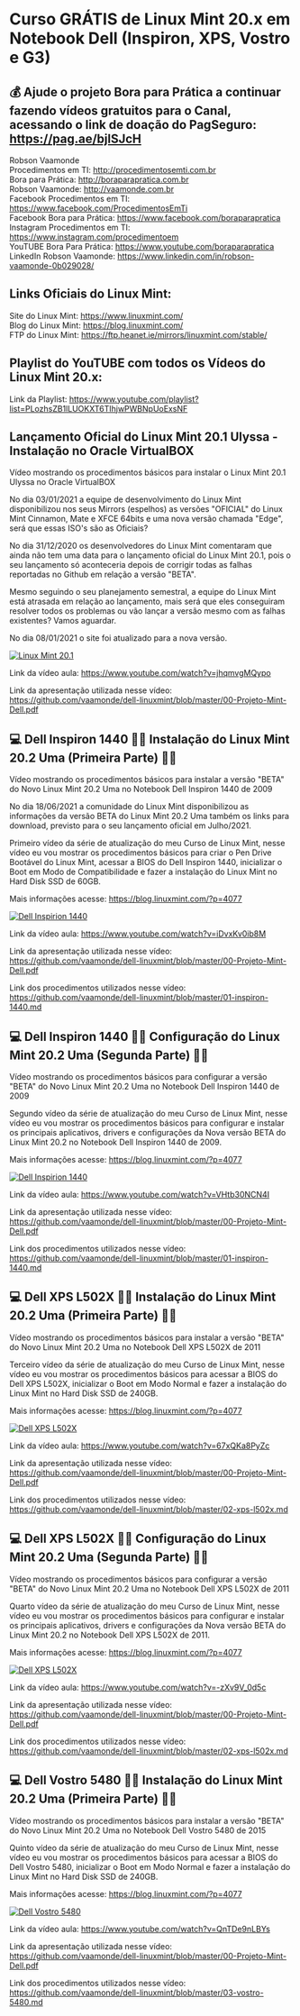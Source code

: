 # Curso GRÁTIS de Linux Mint 20.x em Notebook Dell (Inspiron, XPS, Vostro e G3)

## 💰 Ajude o projeto Bora para Prática a continuar fazendo vídeos gratuitos para o Canal, acessando o link de doação do PagSeguro: https://pag.ae/bjlSJcH

Robson Vaamonde<br>
Procedimentos em TI: http://procedimentosemti.com.br<br>
Bora para Prática: http://boraparapratica.com.br<br>
Robson Vaamonde: http://vaamonde.com.br<br>
Facebook Procedimentos em TI: https://www.facebook.com/ProcedimentosEmTi<br>
Facebook Bora para Prática: https://www.facebook.com/boraparapratica<br>
Instagram Procedimentos em TI: https://www.instagram.com/procedimentoem<br>
YouTUBE Bora Para Prática: https://www.youtube.com/boraparapratica<br>
LinkedIn Robson Vaamonde: https://www.linkedin.com/in/robson-vaamonde-0b029028/<br>

## **Links Oficiais do Linux Mint:**
Site do Linux Mint: https://www.linuxmint.com/​<br>
Blog do Linux Mint: https://blog.linuxmint.com/​<br>
FTP  do Linux Mint: https://ftp.heanet.ie/mirrors/linuxmint.com/stable/<br>

## **Playlist do YouTUBE com todos os Vídeos do Linux Mint 20.x:**
Link da Playlist: https://www.youtube.com/playlist?list=PLozhsZB1lLUOKXT6TIhjwPWBNpUoExsNF

## **Lançamento Oficial do Linux Mint 20.1 Ulyssa - Instalação no Oracle VirtualBOX**

Vídeo mostrando os procedimentos básicos para instalar o Linux Mint 20.1 Ulyssa no Oracle VirtualBOX

No dia 03/01/2021 a equipe de desenvolvimento do Linux Mint disponibilizou nos seus Mirrors (espelhos) as versões "OFICIAL" do Linux Mint Cinnamon, Mate e XFCE 64bits e uma nova versão chamada "Edge", será que essas ISO's são as Oficiais?

No dia 31/12/2020 os desenvolvedores do Linux Mint comentaram que ainda não tem uma data para o lançamento oficial do Linux Mint 20.1, pois o seu lançamento só aconteceria depois de corrigir todas as falhas reportadas no Github em relação a versão "BETA".

Mesmo seguindo o seu planejamento semestral, a equipe do Linux Mint está atrasada em relação ao lançamento, mais será que eles conseguiram resolver todos os problemas ou vão lançar a versão mesmo com as falhas existentes? Vamos aguardar.

No dia 08/01/2021 o site foi atualizado para a nova versão.

[![Linux Mint 20.1](http://img.youtube.com/vi/jhqmvgMQypo/0.jpg)](http://www.youtube.com/watch?v=jhqmvgMQypo "Linux Mint 20.1")

Link da vídeo aula: https://www.youtube.com/watch?v=jhqmvgMQypo

Link da apresentação utilizada nesse vídeo: https://github.com/vaamonde/dell-linuxmint/blob/master/00-Projeto-Mint-Dell.pdf

## **💻 Dell Inspiron 1440 🐧🐧 Instalação do Linux Mint 20.2 Uma (Primeira Parte) 🐧🐧**

Vídeo mostrando os procedimentos básicos para instalar a versão "BETA" do Novo Linux Mint 20.2 Uma no Notebook Dell Inspiron 1440 de 2009

No dia 18/06/2021 a comunidade do Linux Mint disponibilizou as informações da versão BETA do Linux Mint 20.2 Uma também os links para download, previsto para o seu lançamento oficial em Julho/2021.

Primeiro vídeo da série de atualização do meu Curso de Linux Mint, nesse vídeo eu vou mostrar os procedimentos básicos para criar o Pen Drive Bootável do Linux Mint, acessar a BIOS do Dell Inspiron 1440, inicializar o Boot em Modo de Compatibilidade e fazer a instalação do Linux Mint no Hard Disk SSD de 60GB.

Mais informações acesse: https://blog.linuxmint.com/?p=4077

[![Dell Inspirion 1440](http://img.youtube.com/vi/iDvxKv0ib8M/0.jpg)](https://www.youtube.com/watch?v=iDvxKv0ib8M "Dell Inspirion 1440")

Link da vídeo aula: https://www.youtube.com/watch?v=iDvxKv0ib8M

Link da apresentação utilizada nesse vídeo: https://github.com/vaamonde/dell-linuxmint/blob/master/00-Projeto-Mint-Dell.pdf

Link dos procedimentos utilizados nesse vídeo: https://github.com/vaamonde/dell-linuxmint/blob/master/01-inspiron-1440.md

## **💻 Dell Inspiron 1440 🐧🐧 Configuração do Linux Mint 20.2 Uma (Segunda Parte) 🐧🐧**

Vídeo mostrando os procedimentos básicos para configurar a versão "BETA" do Novo Linux Mint 20.2 Uma no Notebook Dell Inspiron 1440 de 2009

Segundo vídeo da série de atualização do meu Curso de Linux Mint, nesse vídeo eu vou mostrar os procedimentos básicos para configurar e instalar os principais aplicativos, drivers e configurações da Nova versão BETA do Linux Mint 20.2 no Notebook Dell Inspiron 1440 de 2009.

Mais informações acesse: https://blog.linuxmint.com/?p=4077

[![Dell Inspirion 1440](http://img.youtube.com/vi/VHtb30NCN4I/0.jpg)](https://www.youtube.com/watch?v=VHtb30NCN4I "Dell Inspirion 1440")

Link da vídeo aula: https://www.youtube.com/watch?v=VHtb30NCN4I

Link da apresentação utilizada nesse vídeo: https://github.com/vaamonde/dell-linuxmint/blob/master/00-Projeto-Mint-Dell.pdf

Link dos procedimentos utilizados nesse vídeo: https://github.com/vaamonde/dell-linuxmint/blob/master/01-inspiron-1440.md

## **💻 Dell XPS L502X 🐧🐧 Instalação do Linux Mint 20.2 Uma (Primeira Parte) 🐧🐧**

Vídeo mostrando os procedimentos básicos para instalar a versão "BETA" do Novo Linux Mint 20.2 Uma no Notebook Dell XPS L502X de 2011

Terceiro vídeo da série de atualização do meu Curso de Linux Mint, nesse vídeo eu vou mostrar os procedimentos básicos para acessar a BIOS do Dell XPS L502X, inicializar o Boot em Modo Normal e fazer a instalação do Linux Mint no Hard Disk SSD de 240GB.

Mais informações acesse: https://blog.linuxmint.com/?p=4077

[![Dell XPS L502X](http://img.youtube.com/vi/67xQKa8PyZc/0.jpg)](hhttps://www.youtube.com/watch?v=67xQKa8PyZc "Dell XPS L502X")

Link da vídeo aula: https://www.youtube.com/watch?v=67xQKa8PyZc

Link da apresentação utilizada nesse vídeo: https://github.com/vaamonde/dell-linuxmint/blob/master/00-Projeto-Mint-Dell.pdf

Link dos procedimentos utilizados nesse vídeo: https://github.com/vaamonde/dell-linuxmint/blob/master/02-xps-l502x.md

## **💻 Dell XPS L502X 🐧🐧 Configuração do Linux Mint 20.2 Uma (Segunda Parte) 🐧🐧**

Vídeo mostrando os procedimentos básicos para configurar a versão "BETA" do Novo Linux Mint 20.2 Uma no Notebook Dell XPS L502X de 2011

Quarto vídeo da série de atualização do meu Curso de Linux Mint, nesse vídeo eu vou mostrar os procedimentos básicos para configurar e instalar os principais aplicativos, drivers e configurações da Nova versão BETA do Linux Mint 20.2 no Notebook Dell XPS L502X de 2011.

Mais informações acesse: https://blog.linuxmint.com/?p=4077

[![Dell XPS L502X](http://img.youtube.com/vi/-zXv9V_0d5c/0.jpg)](https://www.youtube.com/watch?v=-zXv9V_0d5c "Dell XPS L502X")

Link da vídeo aula: https://www.youtube.com/watch?v=-zXv9V_0d5c

Link da apresentação utilizada nesse vídeo: https://github.com/vaamonde/dell-linuxmint/blob/master/00-Projeto-Mint-Dell.pdf

Link dos procedimentos utilizados nesse vídeo: https://github.com/vaamonde/dell-linuxmint/blob/master/02-xps-l502x.md

## **💻 Dell Vostro 5480 🐧🐧 Instalação do Linux Mint 20.2 Uma (Primeira Parte) 🐧🐧**

Vídeo mostrando os procedimentos básicos para instalar a versão "BETA" do Novo Linux Mint 20.2 Uma no Notebook Dell Vostro 5480 de 2015

Quinto vídeo da série de atualização do meu Curso de Linux Mint, nesse vídeo eu vou mostrar os procedimentos básicos para acessar a BIOS do Dell Vostro 5480, inicializar o Boot em Modo Normal e fazer a instalação do Linux Mint no Hard Disk SSD de 240GB.

Mais informações acesse: https://blog.linuxmint.com/?p=4077

[![Dell Vostro 5480](http://img.youtube.com/vi/QnTDe9nLBYs/0.jpg)](https://www.youtube.com/watch?v=QnTDe9nLBYs "Dell Vostro 5480")

Link da vídeo aula: https://www.youtube.com/watch?v=QnTDe9nLBYs

Link da apresentação utilizada nesse vídeo: https://github.com/vaamonde/dell-linuxmint/blob/master/00-Projeto-Mint-Dell.pdf

Link dos procedimentos utilizados nesse vídeo: https://github.com/vaamonde/dell-linuxmint/blob/master/03-vostro-5480.md
